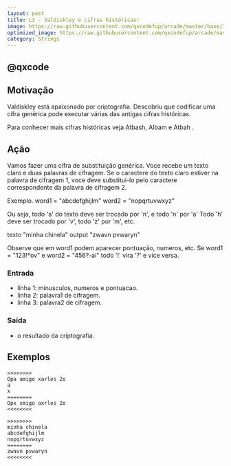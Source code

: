 ```yaml
---
layout: post
title: L3 - Valdiskley e cifras históricas!
image: https://raw.githubusercontent.com/qxcodefup/arcade/master/base/105/__capa.jpg
optimized_image: https://raw.githubusercontent.com/qxcodefup/arcade/master/base/.thumb/105/Readme.jpg
category: Strings
---
```

<!-- DON'T EDIT THIS FILE, GENERATED BY SCRIPT -->
<!-- DON'T EDIT THIS FILE, GENERATED BY SCRIPT -->
<!-- DON'T EDIT THIS FILE, GENERATED BY SCRIPT -->
<!-- DON'T EDIT THIS FILE, GENERATED BY SCRIPT -->
<!-- DON'T EDIT THIS FILE, GENERATED BY SCRIPT -->
## @qxcode



## Motivação

Valdiskley está apaixonado por criptografia. Descobriu que codificar uma cifra genérica pode executar várias das antigas cifras históricas.

Para conhecer mais cifras históricas veja Atbash, Albam e Atbah .

## Ação  

Vamos fazer uma cifra de substituição genérica. Voce recebe um texto claro e duas palavras de cifragem. Se o caractere do texto claro estiver na palavra de cifragem 1, voce deve substitui-lo pelo caractere correspondente da palavra de cifragem 2.

Exemplo. word1 = "abcdefghijlm" word2 = "nopqrtuvwxyz"

Ou seja, todo 'a' do texto deve ser trocado por 'n', e todo 'n' por 'a' Todo 'h' deve ser trocado por 'v', todo 'z' por 'm', etc.

texto "minha chinela" output "zwavn pvwaryn"

Observe que em word1 podem aparecer pontuação, numeros, etc. Se word1 = "123!\*ov" e word2 = "456?-ai" todo '!' vira '?' e vice versa.

### Entrada

*   linha 1: minusculos, numeros e pontuacao.
*   linha 2: palavra1 de cifragem.
*   linha 3: palavra2 de cifragem.

### Saída

*   o resultado da criptografia.

## Exemplos

```
>>>>>>>>
Opa amigo xarles 2o
a
x
========
Opx xmigo axrles 2o
<<<<<<<<

>>>>>>>>
minha chinela
abcdefghijlm
nopqrtuvwxyz
========
zwavn pvwaryn
<<<<<<<<
```

